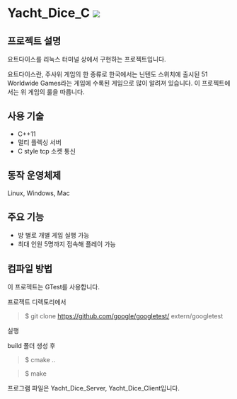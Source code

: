 <h1> Yacht_Dice_C <a href="https://github.com/dongcheolpark/Yacht_Dice_C/blob/master/LICENSE"><img src="https://img.shields.io/badge/license-MIT-4aaa4a"></a></h1>

## 프로젝트 설명

요트다이스를 리눅스 터미널 상에서 구현하는 프로젝트입니다.

요트다이스란, 주사위 게임의 한 종류로 한국에서는 닌텐도 스위치에 출시된 51 Worldwide Games라는 게임에 수록된 게임으로 많이 알려져 있습니다. 이 프로젝트에서는 위 게임의 룰을 따릅니다. 

## 사용 기술
 - C++11
 - 멀티 플렉싱 서버
 - C style tcp 소켓 통신 

## 동작 운영체제
Linux, Windows, Mac

## 주요 기능
- 방 별로 개별 게임 실행 가능
- 최대 인원 5명까지 접속해 플레이 가능

## 컴파일 방법
이 프로젝트는 GTest를 사용합니다.

프로젝트 디렉토리에서

> $  git clone https://github.com/google/googletest/ extern/googletest 

실행

build 폴더 생성 후 
> $ cmake ..</br>

> $ make 

프로그램 파일은 Yacht_Dice_Server, Yacht_Dice_Client입니다.


